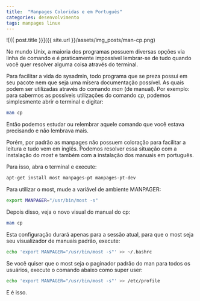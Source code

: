 ```yaml
---
title:  "Manpages Coloridas e em Português"
categories: desenvolvimento
tags: manpages linux
---
```


![{{ post.title }}]({{ site.url }}/assets/img_posts/man-cp.png)

No mundo Unix, a maioria dos programas possuem diversas opções  via linha de comando e é praticamente impossível lembrar-se de tudo quando você quer resolver alguma coisa através do terminal.

Para facilitar a vida do sysadmin, todo programa que se preza possui em seu pacote nem que seja uma mísera documentação possível. As quais podem ser utilizadas através do comando _man_ (de manual). Por exemplo: para sabermos as possíveis utilizações do comando _cp_, podemos simplesmente abrir o terminal e digitar:

```sh
man cp
```

Então podemos estudar ou relembrar aquele comando que você estava precisando e não lembrava mais.

Porém, por padrão as manpages não possuem coloração para facilitar a leitura e tudo vem em inglês. Podemos resolver essa situação com a instalação do _most_ e também com a instalação dos manuais em português.

Para isso, abra o terminal e execute:

```sh
apt-get install most manpages-pt manpages-pt-dev
```

Para utilizar o most, mude a variável de ambiente MANPAGER:

```sh
export MANPAGER="/usr/bin/most -s"
```

Depois disso, veja o novo visual do manual do cp:

```sh
man cp
```

Esta configuração durará apenas para a sessão atual, para que o most seja seu visualizador de manuais padrão, execute:

```sh
echo 'export MANPAGER="/usr/bin/most -s"' >> ~/.bashrc
```

Se você quiser que o most seja o paginador padrão do man para todos os usuários, execute o comando abaixo como super user:

```sh
echo 'export MANPAGER="/usr/bin/most -s"' >> /etc/profile
```

E é isso.
